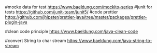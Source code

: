 #mocke data for test
https://www.baeldung.com/mockito-series
#junit for tests
https://github.com/junit-team/junit5/
#code prettier
https://github.com/jhipster/prettier-java/tree/master/packages/prettier-plugin-java

#clean code principle
https://www.baeldung.com/java-clean-code

#convert String to char stream
https://www.baeldung.com/java-string-to-stream
